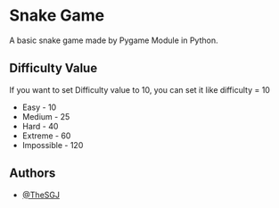 
# Snake Game

A basic snake game made by Pygame Module in Python.
## Difficulty Value
 
If you want to set Difficulty value to 10, you can set it like difficulty = 10

- Easy       -  10
- Medium     -  25
- Hard       -  40
- Extreme    -  60
- Impossible -  120

  
## Authors

- [@TheSGJ](https://github.com/TheSGJ)

  
